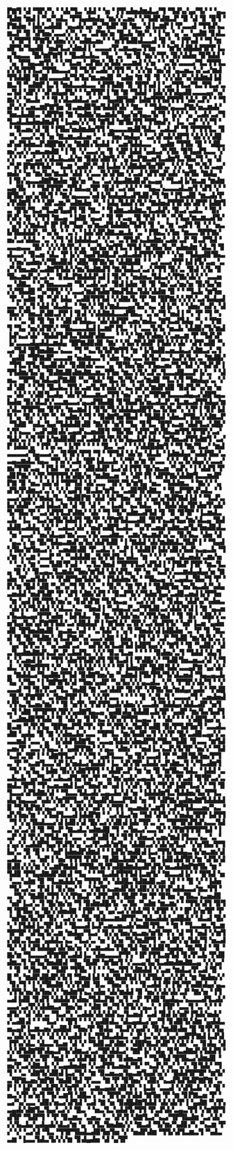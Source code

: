 ▛▇▜▝▟▝▜▛▞▚▝▝▟▞▜▃▝▟▟▝▝▅▝▐▜▚▟▅▟▆▟▃▞▜▝▜▟▚▞▄▞▜▞▝▝▄▃▜▟▆▝▆▟▐▝▚▞▚▟▃▝▛▜▄▟▅▟▄▝▆▞▞▃▅▞▝▞▜▟▛▟▇▃▛▝▉▝▟▝▊▝▉▜▝▛▇▟▅▝▐▟▞▃▟▟▊▝▄▃▟▞▄▞▚▞▜▟▛▝█▝▇▃▝▟▐▃▆▛▐▝▛▃▃▟▝▜▜▟▚▃▆▃▛▝▉▝▟▜▅▞▃▃▞▞▚▝▃▝▃▛▇▞▅▝█▃▙▝▇▞▚▝▐▝▅▝▄▝▃▝▄▟▇▝▊▟▃▝▞▜▛▜▝▛▇▜▞▟▅▞▞▞▚▟▇▃▅▞▝▝▅▜▜▟▉▟▃▃▟▝▉▝▄▝▐▜▚▟▝▝▜▝▆▟▛▜▞▜▄▟▊▝▅▟▜▃▞▟▆▟▐▝▃▃▃▞▛▃▆▃▄▃▜▜▅▝▝▝▆▜▞▟█▟▟▜▛▛▐▃▄▜▄▃▃▝█▞▆▛▇▜▝▝█▃▟▃▙▃▝▜▄▝▃▝▆▝█▝▆▞▞▜▚▝▉▞▟▟▅▝▉▜▟▟▝▝▄▝▛▜▄▃▆▜▚▝▝▞▜▃▅▝▃▛▇▞▄▜▟▞▃▃▆▟▝▞▅▝▝▃▜▞▃▃▃▞▜▃▜▜▜▃▞▞▙▜▜▜▃▞▜▜▙▃▃▞▜▝▜▞▛▃▟▞▚▜▜▝▚▝▞▞▆▝▅▞▟▝▄▃▅▃▚▞▃▞▆▟▜▜▟▟█▝▊▟▊▃▃▃▟▞▜▞▙▞▆▃▅▟▊▝▚▟▆▝▇▝▊▝▊▝▞▞▟▞▚▞▟▟▆▟▐▟▇▃▜▝▚▟▇▛▐▃▜▝▆▟▃▃▟▃▃▝▟▜▜▟▇▝▉▝█▜▚▟▐▝▃▞▜▜▃▞▜▃▜▜▃▞▃▃▜▟▝▟▛▞▝▟▚▟▄▟▜▞▝▝▅▜▜▛▐▝▇▝▇▝▜▟▟▝▐▟▞▞▛▟▄▟▊▃▃▃▄▞▚▞▆▞▞▝▅▃▙▝▝▝▊▞▟▃▟▟▃▞▃▞▝▜▄▟█▜▅▛▐▟▆▜▜▜▟▜▜▜▝▟▞▃▛▞▝▝▜▟▚▞▞▃▅▃▆▛▇▜▅▝▊▃▅▟▉▜▅▜▟▟▛▟▞▝▇▃▝▝▜▟▅▞▄▃▃▛▇▞▅▃▆▟▞▜▅▃▙▟▉▃▝▟▛▛▇▝▇▝▅▟▇▞▅▃▆▟▞▜▄▞▅▜▄▃▜▞▜▝▐▞▞▝▄▝▃▟▞▃▞▜▜▃▟▃▙▟▅▟▆▟▜▝▐▃▅▞▞▞▜▝▇▜▟▝▆▜▙▜▜▝▜▜▅▟▚▝▐▃▝▃▛▝▞▞▜▝▝▝▉▃▅▞▟▝█▝▐▜▙▞▅▟▆▟▅▜▜▝▄▃▃▃▆▟▊▜▟▃▝▃▟▃▛▝▜▝▛▜▜▜▃▝▊▝▚▝▃▃▞▃▜▝▅▝▇▃▆▃▟▃▅▝▃▝▝▜▅▞▅▟▄▞▝▃▞▟▚▟▞▟▛▜▝▟▞▞▞▟█▟▚▟▜▟▅▃▛▟█▛▇▞▄▝▇▟▊▞▙▟▟▝▝▃▅▜▟▟▃▃▝▝▄▟▆▝▜▜▙▝█▝▝▟█▃▅▞▃▞▞▃▅▃▅▟▇▝▐▝▊▝▞▃▃▞▄▝▊▝▟▛▐▟▟▝▄▟▃▞▚▜▙▝▉▜▄▟▜▃▃▝▞▞▞▝▝▃▞▃▞▞▟▃▙▃▟▞▆▝▉▟▞▟▇▜▞▝▄▜▃▛▇▃▅▜▃▟▆▜▃▜▙▞▜▝▄▝▟▞▚▛▐▛▇▜▜▟▞▝▜▃▆▝▄▟▛▞▚▟▐▃▙▞▞▟▇▟▅▜▅▜▛▃▝▞▞▝▆▝▚▜▞▃▄▞▅▟▞▝▅▝▆▞▙▞▆▃▙▝▟▟▝▞▃▃▜▞▟▜▅▝▞▃▟▝▟▜▚▟▚▟▞▝▆▜▙▝▇▟▄▝▐▝▉▞▄▃▃▟▇▛▇▟▅▝█▞▅▝▚▃▝▃▞▟▄▟▇▟▊▟▚▃▄▞▝▜▃▟▐▞▆▃▆▝▆▟▆▃▄▜▙▝▝▝▜▟▜▜▛▃▜▜▟▃▄▜▛▝▉▟▝▃▞▟▞▝▝▜▄▃▚▃▃▃▟▃▅▜▝▟▜▝▞▝█▜▙▞▄▞▄▜▙▜▝▝▇▞▄▃▃▃▚▟▐▞▙▟▄▟▃▟▜▟▊▞▜▝▇▝▐▜▃▟▉▝▆▃▟▞▛▞▛▟▇▜▝▝▝▟▛▃▆▞▚▟▇▟▅▝▚▝▐▟▄▜▟▟▚▜▞▝▇▟▅▟▜▜▛▟▞▟▛▛▐▟▇▜▃▝█▜▞▜▃▞▜▃▅▜▄▟▜▝▉▝▇▃▝▝▊▟▆▃▟▟▆▃▜▃▟▟▚▝▉▃▞▃▟▃▝▝▉▞▛▟▚▝▇▝▞▜▜▝▇▃▄▝▐▟▇▝▄▃▞▝▉▝▛▃▄▝█▝▛▟▝▝▚▝▚▜▄▞▆▃▆▃▟▜▞▝▄▜▝▞▆▟▃▛▐▛▐▜▞▜▄▞▚▞▆▃▟▜▟▟▇▞▜▟▜▝▊▝▄▝▆▝▃▟▜▝▊▝▞▝▅▃▙▜▙▟▟▟▚▝▚▞▙▝▝▃▚▝▐▟▞▟▛▟▇▃▆▃▙▝▃▝▐▜▙▃▚▜▅▝▆▃▃▜▛▛▇▞▅▞▃▞▟▟▃▝▃▝▞▜▝▟▐▟▟▟▃▞▝▞▃▝▃▜▜▟▚▃▙▟▆▞▃▟▞▃▛▝▊▃▛▜▟▝▃▃▄▃▃▝█▞▝▞▞▞▙▜▚▞▄▝▄▞▙▞▆▜▜▃▜▜▟▝▅▜▙▞▙▞▚▟▅▟▆▝▟▃▜▝▊▟▃▃▞▝▉▃▅▝▟▃▝▛▐▞▞▜▄▟▜▟█▃▛▃▟▃▟▟▜▜▚▜▛▝▝▞▅▝▜▟▄▟▉▜▙▃▝▞▅▞▄▟▅▞▞▜▙▟▉▟▝▟█▞▜▛▇▞▆▝▟▟█▟▊▝▝▃▞▃▃▞▛▛▐▟▐▜▞▃▄▝▃▞▚▜▅▃▅▞▃▟▇▜▜▟▞▞▆▞▙▟▇▟▜▝▇▞▙▟▃▞▃▞▞▜▜▝▉▞▃▝▉▟▝▞▙▝▊▜▙▃▆▟▚▞▃▞▃▝▊▟▃▛▇▟▟▟▚▟▐▝▉▞▚▝▅▟▅▃▜▟▃▞▞▛▇▞▟▞▞▝▃▃▅▃▝▟▇▃▝▝▄▜▅▃▃▃▅▝▜▞▃▟▞▃▞▝▉▟▐▟▅▝▉▝▉▝▆▞▃▞▅▞▅▝▉▞▙▞▆▞▞▜▙▟█▝▚▞▜▜▞▝▞▃▃▞▆▟▜▟▅▜▅▟▜▟▃▜▟▞▟▟▆▝▉▝▝▝▜▃▙▝▆▜▅▝▛▃▚▟▆▝▊▝▚▛▐▟▄▝▃▟▉▜▜▜▟▝▞▟▇▞▙▝▛▝▇▝█▛▇▞▞▞▛▞▃▞▙▟▄▟▃▃▚▞▄▜▝▟▟▝▟▃▟▃▝▝▇▞▞▝▊▞▆▟▃▃▄▞▙▞▚▃▝▟▐▞▚▝▝▟▅▞▚▟▚▝▟▜▙▞▞▜▅▃▛▟▉▃▛▛▐▝▊▟▝▞▟▟▇▟▃▃▟▜▙▃▝▃▚▞▜▝▅▟▐▝▚▝▛▝▜▝▚▝▝▝▃▝▉▝▉▝▇▝▝▟▊▟▜▟▄▃▝▟▞▟▟▜▛▃▅▞▅▟▃▝▇▜▃▟▜▟▄▝▚▝▝▛▇▜▝▜▄▝▅▞▟▜▛▞▝▜▙▃▃▃▙▟▐▃▆▛▐▜▃▝▐▝▃▃▜▞▙▝▅▃▙▝▟▟▉▞▜▞▆▟▐▟▚▃▞▟▞▝▇▟▟▜▟▜▃▜▟▟▛▟▇▃▃▝▝▝▞▝▇▞▛▟▅▞▞▃▅▃▆▝▛▝▜▟▚▛▐▞▃▃▃▟▄▟▟▃▆▟▄▝█▛▇▟▉▟▊▝▇▞▝▞▙▞▛▟▟▛▐▜▟▞▞▟▞▝▟▜▚▟▉▝▚▃▞▜▟▝█▜▅▟▇▃▚▃▃▝▜▝▚▃▜▞▙▛▇▜▜▝▆▝▐▞▙▟▉▃▅▃▙▃▞▟▇▃▞▃▜▝▄▟▊▝▜▛▇▟▛▃▃▃▆▝▅▟▆▃▃▜▝▟▅▝▅▞▃▃▜▞▙▞▄▃▚▃▛▞▙▞▃▝▇▟█▞▝▜▜▃▜▜▄▜▄▟▊▟▞▝▊▟▉▟▞▃▃▝▄▝▉▜▙▞▆▞▜▜▄▃▅▞▜▞▜▟▝▞▜▟▚▛▐▜▜▟▆▞▙▞▄▝▉▟▇▟▉▟▆▟▇▃▆▃▜▜▅▝▆▃▚▜▞▃▛▃▜▃▃▟█▃▃▛▐▞▃▝▝▟▅▃▝▜▛▜▄▜▟▃▄▛▇▟▉▝▚▞▜▟▞▝█▃▜▞▜▞▃▞▆▟▉▝▜▃▚▜▝▜▅▟▄▞▃▝▞▟▝▟▊▝▝▞▜▝█▃▙▃▜▜▞▃▅▜▄▜▚▟▞▞▚▃▚▟▚▞▆▟▛▟▉▝▉▟▜▞▚▞▅▝▅▃▝▟▞▝▞▟▊▜▃▟▄▝▟▞▛▟▃▃▆▃▞▜▜▝▅▞▝▃▚▞▜▛▇▜▃▃▃▟▄▃▞▟█▜▄▃▙▟▅▝▉▞▟▃▛▞▃▃▆▃▃▞▄▃▟▜▙▟█▝▊▜▙▟▜▞▅▃▟▃▛▃▜▃▆▃▟▜▜▟▄▞▆▞▟▃▜▜▛▜▅▝▉▜▚▝▆▃▆▟▐▝▉▜▞▜▞▟▟▟▄▟█▜▚▃▜▞▙▞▚▝▞▛▐▝▊▛▐▟▜▝▄▝▉▞▝▞▛▝▚▝▚▟▆▞▞▜▝▝▉▟▇▜▅▜▙▟▝▝█▟█▟▝▟▅▃▛▜▙▞▞▟▇▃▛▝▜▟▇▝▚▟▃▜▄▞▜▟▟▟▊▟▉▝▇▞▛▝▅▜▝▜▄▝▊▜▃▝█▜▚▃▅▝▟▟▜▃▞▟█▞▚▜▚▃▃▝▃▟▚▟▊▟▞▃▄▟▚▃▅▟▉▜▝▜▙▜▙▝▟▜▚▟▚▜▙▃▆▜▜▞▛▜▛▞▃▞▜▟▞▃▚▜▝▛▐▞▆▟▉▟▊▃▛▃▟▟▜▞▛▞▙▜▄▃▙▛▐▟▃▝▆▜▅▃▟▜▜▟▆▜▝▃▞▛▐▟▟▞▄▝▐▜▚▞▃▝▐▞▛▝▝▝▝▝█▃▝▃▞▝▝▞▟▟█▟▆▜▝▝▜▝▇▞▜▃▞▝▆▟▃▃▃▃▞▜▄▃▃▞▃▝▊▜▛▞▛▜▝▜▝▝▛▜▟▝▟▞▅▝▟▃▙▝▐▟▆▟▄▞▚▟▟▜▙▞▃▃▄▃▆▟▃▜▄▃▝▜▚▞▞▃▙▝█▛▐▟▃▃▙▝▞▜▚▞▆▝▛▃▃▝▞▞▃▜▞▟▄▞▞▃▃▞▆▞▜▜▛▃▄▝▐▜▟▝▚▞▃▞▝▟▉▟▟▛▐▃▞▟▐▜▜▝█▞▅▃▅▝▚▟▚▝▐▝▟▟▜▝▛▟▊▛▇▞▝▞▛▞▜▜▜▜▞▟█▞▅▝▆▟▇▃▅▝▚▝▟▛▐▜▝▟▛▛▇▞▟▟▇▜▃▃▆▟▛▛▇▝▉▝▅▃▚▟▞▟▝▜▛▜▟▝▟▞▃▃▝▜▛▞▜▞▆▜▄▝▅▃▝▜▟▟▆▃▝▝▇▞▞▝▄▟▜▞▛▟▆▃▞▃▚▝▞▞▄▟▜▝▉▃▙▞▆▜▃▝▃▟▉▜▛▟▇▃▝▝▉▃▛▜▛▟▚▟▃▝▝▃▃▞▄▟▞▞▆▟▄▜▃▝▅▟▉▛▇▝▟▟▝▟▞▜▅▞▚▟▝▞▄▞▄▜▟▛▇▟▐▟▝▝▜▃▛▃▙▞▟▟▛▝▃▟▐▟▃▞▆▝▟▝▊▝▟▝▃▝▐▃▟▝▚▃▜▟▃▝▜▝█▟▞▟▄▜▛▟▅▜▚▟▞▜▞▜▙▞▛▝▃▞▟▜▜▃▛▟▇▞▝▟▞▝▜▝▜▞▚▟▆▃▟▜▟▝▊▝▉▝▉▜▛▝▐▃▆▟▃▃▙▝▐▃▝▜▃▞▅▜▙▜▟▟▜▝█▞▛▝▞▛▇▜▟▃▃▟▊▝▉▜▚▃▅▜▄▞▆▞▟▃▄▝█▟▟▟▉▃▟▟▄▝▟▞▝▃▟▃▞▟▞▝▅▟▚▟█▜▃▟▃▝▚▞▛▃▅▟▚▟▆▃▅▜▄▜▅▟▉▟▃▝▅▝▃▃▞▝▅▞▟▃▄▞▆▞▃▃▚▜▞▃▃▟▆▃▝▃▆▞▅▃▆▟▚▞▃▝▉▞▙▃▝▟▅▝▟▝▄▃▚▝▅▝█▞▜▟▄▃▆▟▚▞▙▞▟▟▜▟▉▝▐▝▇▟▟▝▟▞▆▟▇▟▃▜▙▛▐▝▝▜▄▟▚▜▙▞▆▜▅▃▞▞▝▃▅▟▉▟▉▝▛▃▟▃▚▝▃▛▐▝▟▟▊▛▐▟▞▟▊▞▙▟▚▃▄▃▙▝▜▞▆▝▞▃▆▝▃▃▛▝▚▝▚▟▟▟▊▃▜▞▛▟▜▃▚▟▃▝▆▝▝▞▝▃▄▝▟▃▅▟▞▃▆▞▅▝▝▃▚▝▆▝▃▃▜▟▊▜▚▟▝▝▃▜▃▜▅▟▝▜▛▜▜▃▞▟▜▟▐▝▐▜▙▛▐▜▛▝▆▃▜▃▄▝█▝▞▝▉▃▄▃▜▃▆▟▞▜▅▞▆▜▟▝▟▞▟▜▄▝▛▝▅▝▚▃▛▞▃▃▆▟▄▟▄▞▅▝▇▟▅▝▛▃▅▜▟▞▝▝▛▟▛▜▅▜▟▞▙▝▐▜▟▟▅▞▙▝▝▜▙▃▄▝▞▃▄▟▃▜▙▞▜▝▛▝▛▞▆▝█▟▝▟█▝▚▞▚▞▜▝▊▝▞▃▝▝▉▞▚▝▇▝▛▟▝▝█▟█▜▅▝▅▞▙▃▟▞▚▟▄▃▅▟▟▝▅▟▜▟▛▝▛▝▟▜▝▟▇▞▟▜▝▝▉▃▛▜▞▞▜▟▅▜▄▞▃▟▉▃▅▟▐▞▛▜▅▝▆▝▄▟▐▜▞▜▜▞▅▞▄▝▊▟▚▛▇▝▜▞▙▃▄▝▝▃▞▞▟▝▚▝▊▟▄▝▟▟▚▞▚▟▅▃▝▟▞▞▞▜▞▟▟▝▞▟▃▃▚▃▝▜▅▟▐▝▚▟▄▃▛▃▞▜▜▟▊▃▞▟▟▞▛▟▐▝▇▝▄▃▅▞▙▃▙▃▄▞▛▜▚▟▅▝▐▟▜▟▃▝▇▝▇▃▚▜▟▞▅▞▚▜▜▞▆▟▝▝▊▝▉▞▝▟█▞▞▃▅▜▄▞▙▞▄▛▇▜▜▟▞▃▞▟█▟▄▛▐▝▇▜▟▞▃▜▛▞▃▞▙▟▜▜▞▝▅▛▐▃▅▝▄▟▅▟▊▝█▜▅▟▆▟▉▝▄▃▆▃▚▟▝▝▃▜▟▞▚▝▄▜▝▜▅▟▞▟▐▟█▟▅▝▃▝▛▝▊▝▇▃▟▝▉▝█▞▜▟▇▞▄▜▃▛▇▞▚▞▃▃▞▟▇▝▐▟▄▝▐▜▝▟▝▃▛▝▜▟▉▝▆▞▙▜▞▃▚▝▄▞▜▞▛▃▚▝▚▞▃▟▛▃▞▝▚▟▜▞▙▜▃▟▜▟▐▟█▜▄▞▞▝▇▜▝▝▉▝▚▟▉▞▝▟▃▜▄▟▆▟▇▟▚▃▛▃▛▃▙▟▜▃▝▞▞▝▉▃▜▃▅▝▝▝▝▝▉▟▅▞▃▜▝▜▟▟▝▟▄▜▚▝▞▃▅▟▐▞▝▝▜▜▝▟▅▜▜▟▛▟▜▝▉▜▃▟▐▝▛▟█▞▞▝▜▟▊▜▅▃▅▃▞▟▝▞▜▟▃▝▞▛▇▜▜▜▝▞▚▃▚▝▟▞▟▞▝▞▞▝▝▛▐▟▅▟▛▝█▟▊▜▟▞▃▃▄▛▇▝▄▞▟▞▄▝▇▟▟▃▞▜▄▟▇▞▛▜▟▝▉▟▇▜▅▞▅▝▚▟▆▟▐▜▙▜▜▞▜▞▟▃▅▟▝▜▄▃▄▃▙▜▄▝▞▜▅▝▐▝▇▛▇▜▞▟▝▜▅▞▄▟▛▝▚▞▙▞▞▞▄▃▟▃▝▞▚▝▛▜▛▞▟▞▜▝▝▞▃▃▟▝▜▝▉▞▛▃▞▜▃▝▅▟█▝▇▝▃▞▟▟▛▝▉▞▛▝▞▛▇▞▙▞▆▟▄▞▄▟▞▝▛▟█▝█▞▚▛▇▜▛▝▃▜▅▟▜▛▐▝▚▝▞▞▛▃▃▝▝▝▝▝▊▝▄▜▃▜▝▃▃▃▞▜▝▃▅▟▅▟▚▜▚▃▜▃▅▞▆▞▝▝▉▝▅▜▚▝▛▟▜▜▄▟▞▟▅▞▞▃▃▟▞▜▟▟▄▞▟▟▃▟▛▝▅▜▃▜▝▟▇▝▛▜▛▜▚▜▛▞▄▟▇▜▄▃▄▝▄▟▊▟▄▜▟▟▊▃▙▜▛▝▄▟▛▝▆▞▙▞▙▟▜▝▃▟▆▟▉▜▜▟▞▝▊▝▟▞▄▝▊▜▚▃▚▜▚▞▛▜▜▃▄▃▚▝▝▟▞▝▝▝▞▟█▜▄▞▄▝▉▃▆▝▚▜▚▜▄▝█▛▇▃▛▜▞▜▚▝▛▝▚▜▜▞▃▜▅▜▚▟█▝▉▞▛▜▟▜▅▜▝▃▃▟▃▟▇▝▄▟▄▝▉▝▇▝▞▟▅▃▙▞▃▃▝▜▛▜▃▝▆▞▙▟▛▃▜▝▞▞▛▝█▞▃▟▉▃▄▞▞▃▃▃▆▟▝▃▃▝▄▝▐▞▟▟▜▟▇▜▄▝▃▃▄▜▟▟▞▟▅▟▛▜▞▜▙▞▜▟▊▝▊▃▃▝▆▜▟▃▅▞▛▝▃▃▚▜▄▃▚▝▄▟▛▛▇▞▝▞▄▃▝▟▆▞▝▝▅▟▐▃▚▃▛▞▙▜▛▝▅▞▞▝▜▟▚▃▛▃▜▛▐▝▝▟▇▜▜▃▞▝▝▞▜▝▄▟▜▃▃▝▅▝▉▞▃▃▟▝▛▝▚▟▊▜▙▜▅▞▛▜▃▝▛▝▚▃▆▜▃▃▚▛▐▞▅▟▃▞▙▟▟▝▐▃▝▟▚▜▛▃▙▟▞▃▛▟▆▃▜▝▞▜▃▟▆▜▝▜▞▝▄▜▄▝▐▟▆▝▉▞▞▟▇▜▜▜▝▝▟▟▛▃▛▝▆▝▅▝▉▝▆▜▙▃▜▟▃▝▐▟▟▝▃▃▙▃▙▝▄▞▜▃▞▃▙▃▟▜▄▜▚▞▛▝▚▞▆▞▄▟▞▃▄▃▙▝▚▜▚▝▛▃▟▝▉▜▛▃▞▃▆▟▃▜▛▜▝▜▚▃▅▃▆▟▐▃▞▜▅▟▚▞▚▟▐▝▞▟▚▝█▝▞▜▚▛▐▟▛▜▃▞▞▝▜▝▉▜▃▃▞▟▜▟▇▞▟▝▝▜▃▃▜▟▃▟▞▃▄▃▙▞▟▝▅▝▐▟▟▟▆▜▃▜▟▟▅▞▙▞▛▜▃▟▄▜▄▃▃▞▚▟▞▞▆▜▛▜▃▞▚▜▄▟▛▟▃▃▛▜▟▝▅▝▜▝▟▛▇▞▄▟▆▟▇▜▟▟▟▟▉▝▜▞▙▛▇▞▄▃▞▝▚▝▄▜▞▞▚▟▚▝▞▜▜▝▄▃▅▟▞▃▆▜▝▃▛▜▜▟▃▃▅▞▚▃▝▟▚▜▅▞▆▝▝▞▙▟▜▃▃▟▐▟▟▛▇▝▝▃▞▟▃▞▆▝▜▟▝▟▜▞▝▞▅▟▄▜▛▛▐▟▜▜▝▜▝▞▄▜▙▟▃▃▞▟▐▟▊▞▟▝█▞▃▞▞▟▊▟▐▟▞▜▛▃▝▃▝▜▛▜▛▟▜▟▚▃▃▜▟▃▚▞▃▞▟▝▉▝▜▃▛▝▇▃▟▃▚▟▆▟█▝▜▝▃▜▅▃▞▃▃▜▞▝▞▛▇▜▜▜▛▜▟▝▐▃▛▝▟▝▛▞▄▜▜▟▃▜▝▃▃▝▃▟▚▟▊▜▞▝▊▜▝▟▅▃▞▃▅▞▆▟▐▜▃▃▚▃▝▃▝▞▄▞▞▃▟▟▛▜▄▞▛▟▜▞▄▝▃▞▛▃▟▞▆▜▄▝▟▟▉▃▞▞▟▞▅▜▃▞▝▞▅▜▙▞▛▜▙▞▃▝▉▝█▝▝▝▅▛▐▟▅▟▛▟▆▟▝▝▐▟▜▞▅▟▊▟▐▃▞▜▜▞▙▟▄▃▜▞▅▃▆▞▟▃▟▃▝▝▃▝▅▛▐▝▅▞▜▜▜▝▛▟▞▝▊▟█▃▙▟▛▟▄▝▆▝▐▟▊▟▟▜▛▞▆▝▟▜▞▟▉▟▊▞▞▞▆▝▞▃▆▛▇▟▟▝▜▜▙▞▙▜▚▟█▟▆▟▄▟▛▟▜▞▅▃▟▟▆▛▇▜▙▝▆▝▜▟▉▝▛▜▄▟▇▟▛▟▊▟▝▜▄▝▝▝▜▃▟▟▜▜▜▟▐▃▆▜▞▝▇▃▃▟▐▞▝▝█▜▟▝▅▝▃▃▚▟▆▝▉▝▜▃▆▟▟▞▅▝▜▜▜▞▚▝▟▟█▃▜▟▇▟▊▃▅▝▟▝▝▝▉▝▞▝▐▟▅▝▜▞▃▞▃▝▛▟▐▝▊▞▅▞▝▃▝▞▆▜▚▃▅▟▛▟▞▟▉▞▞▞▛▟▚▟▟▃▃▞▆▃▜▜▝▃▝▜▞▝▇▟▉▞▜▜▝▞▞▛▇▃▛▝▟▜▚▟▜▝█▟▛▝▇▝▛▝▉▜▅▝▄▜▙▃▚▃▅▟▉▝▅▛▐▃▞▃▜▝█▞▆▞▅▝▜▝▉▟▆▟█▞▙▝▃▜▙▝▚▟▆▝▆▃▆▞▝▝▜▜▞▟▜▝▉▜▜▝█▜▙▞▄▝█▞▞▟▅▟▇▝▐▜▛▝▄▝▄▞▃▞▞▟▟▞▜▝▟▜▛▝▞▝▐▛▐▞▅▜▛▝▛▝▅▛▇▞▙▞▛▝▉▞▝▃▞▞▃▜▙▝▉▟▃▃▆▟▛▜▚▃▜▟▃▟▟▞▄▟█▟▞▝▟▃▟▝█▞▚▝▐▜▟▟▐▃▜▛▐▟▝▝█▃▃▟▐▃▛▃▅▃▅▃▟▞▅▟▊▜▜▃▝▝▇▝▝▜▃▃▆▃▜▃▆▜▛▜▛▝▟▜▄▜▞▃▆▝▆▟▄▞▜▃▞▝▊▞▄▜▅▞▅▃▅▞▆▜▞▜▚▝▟▝▜▝▅▟▝▞▆▜▞▟▊▃▜▃▆▝▄▟▟▃▚▃▝▜▃▞▃▝▅▝▐▞▅▝▜▞▆▟▛▜▝▃▝▟▛▞▄▜▟▞▜▝▅▃▟▜▞▝▟▝▟▜▟▟▄▞▟▞▆▞▅▝▞▃▆▃▟▃▜▜▄▜▟▝▇▞▟▟▊▜▄▟▄▝▇▞▜▟▝▝▊▝▇▞▆▝▜▃▃▃▞▛▇▜▛▃▟▟▐▃▝▟▅▃▃▃▛▜▚▝▐▛▐▜▜▃▆▜▟▝▊▞▛▃▙▝▛▟▊▟▆▃▜▝▅▜▄▜▅▟▉▟▝▜▄▝█▟▛▝▆▜▅▜▝▞▃▃▄▜▄▜▃▟▅▟▆▟▇▃▄▝▞▞▄▞▝▝▊▝▚▜▅▝▚▝▜▟▛▝▜▜▙▝▐▝▝▝▅▃▜▜▝▟▇▟▟▝▞▃▅▝▆▟▃▞▛▃▟▝▉▝█▝▚▝▆▟▛▟█▟▛▞▙▜▝▜▅▟▐▟▝▟▄▜▙▟▜▟▐▝▟▜▙▞▄▞▞▟▚▝▆▝▇▟▅▞▞▝▊▞▜▝▐▝▞▜▙▟▇▝▞▞▛▟▊▝▉▃▝▜▅▞▚▝▝▝▊▃▟▟▝▛▐▜▞▜▚▟▉▟▄▞▄▃▚▜▜▞▅▞▙▜▅▞▞▝▆▟▆▜▚▃▚▟▅▝▟▞▆▟▟▝▉▝▅▞▞▟▞▟▞▃▛▝▇▞▅▝▐▜▃▟▐▟▉▝▊▟▜▝▟▟▟▞▛▟▅▞▜▟▃▛▇▝▄▜▝▃▛▝▛▟▊▜▄▟▄▃▚▃▃▃▟▜▃▟▞▃▃▞▃▞▛▞▟▟▅▃▞▜▅▞▅▝▝▟▇▝▚▞▜▝▟▜▞▞▄▃▚▝▐▜▛▝▃▃▜▝▃▝▞▝▝▟▜▞▝▟▝▟▞▃▝▜▃▞▚▝▃▟▟▞▟▞▟▟▚▃▜▃▅▟▝▃▟▝▉▟▐▞▅▛▐▜▟▞▅▟▞▞▃▟▊▟▝▝▝▜▃▞▝▝█▜▝▝▝▞▄▟▉▟▃▝▟▃▄▟▃▞▄▞▜▝▊▟▉▜▞▟▆▝▄▟▟▃▅▃▄▛▐▃▆▃▅▞▄▟█▟▝▜▅▞▛▝▉▟▄▝▜▃▛▞▄▟▚▝▉▞▆▟▉▟▅▝█▝▊▜▚▜▄▃▚▟▞▞▆▝▞▝▟▝▞▞▄▟▟▝▐▃▜▜▟▃▟▟▃▝▃▛▐▃▚▞▄▞▄▞▄▟▛▛▇▟▐▃▛▟▐▜▚▞▟▃▝▟▃▃▜▃▅▝▟▝▞▝▜▟▊▃▛▟▇▞▝▟█▛▇▃▛▟▛▝▞▟▞▝▃▝▊▟▄▝▟▞▞▟▜▟▇▜▛▟▄▃▛▜▞▟▆▃▞▃▞▜▛▟▟▃▞▝▇▛▐▞▝▟▄▝▊▜▃▟▇▟▚▜▟▟▜▝▟▃▝▜▛▞▃▜▛▝▆▟▝▃▞▟▟▜▟▝█▞▛▝▊▟▅▃▅▝▝▜▞▜▟▝█▜▙▃▞▟▆▟▊▝▅▞▛▃▞▟▇▃▙▝▞▃▄▟▅▟▆▝▞▃▟▜▜▃▅▟▞▜▞▝▚▃▛▞▚▞▝▃▚▝▊▜▟▞▝▜▜▝▝▃▝▟▇▜▞▟▉▟▐▃▞▜▞▝▆▝▉▃▅▃▄▜▄▃▆▜▄▟▚▞▞▝█▟▟▜▛▜▛▝▆▜▞▃▜▛▇▃▅▞▆▛▇▝▆▟▊▜▟▝▛▃▃▝▇▝▛▝▉▜▅▞▝▟▉▞▚▃▟▜▟▜▟▛▇▛▇▝▃▛▐▝▐▟▚▞▚▟▟▜▞▞▆▜▚▞▝▃▆▃▄▟▞▟▊▜▚▝▐▃▙▝▃▃▟▝▞▟▜▃▙▝▞▝█▝▅▃▚▜▚▞▅▜▝▜▞▃▆▜▝▟█▃▚▝▚▝█▜▚▞▛▟▟▝▇▜▅▝▛▝▆▝▊▛▇▃▅▝▛▝▃▞▚▞▃▃▝▟▉▞▅▃▞▟▜▟▝▃▟▝▇▝▅▝▉▟█▟▇▜▟▟▝▟▞▟▞▛▐▝▄▟▇▝▚▜▚▃▄▟▞▟▇▜▃▜▄▞▃▞▞▝█▃▝▝▅▃▜▃▚▟▟▜▞▜▜▝▛▃▛▟▞▃▄▃▜▜▝▞▆▜▛▜▟▜▛▝▜▟▛▜▝▝▛▝▉▃▆▃▝▃▅▃▝▃▝▟▚▜▝▟▇▜▃▞▚▃▞▜▛▜▙▟▆▝▃▞▟▞▞▞▙▃▙▞▄▟▄▟▞▟▃▞▆▝▄▝▚▜▃▜▅▟▆▞▞▝▇▃▟▝▜▞▆▞▚▟▊▞▚▝▚▃▆▝▛▞▝▞▝▃▞▟▝▜▃▝▜▜▛▜▙▟▃▟▉▜▅▜▅▝▞▝▅▟▛▟▆▝▜▜▞▟▜▃▆▃▜▝▚▟▃▃▆▝▐▃▃▜▟▃▜▞▞▞▆▝▊▟▄▟▅▝▟▝▄▜▛
